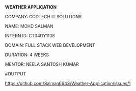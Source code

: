 **WEATHER APPLICATION**

COMPANY: CODTECH IT SOLUTIONS

NAME: MOHD SALMAN

INTERN ID: CT04DY1108

DOMAIN: FULL STACK WEB DEVELOPMENT

DURATION: 4 WEEKS

MENTOR: NEELA SANTOSH KUMAR


#OUTPUT

https://github.com/Salman6643/Weather-Application/issues/1
